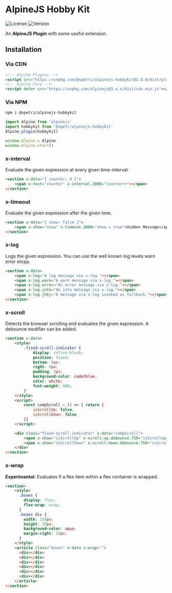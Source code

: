 # AlpineJS Hobby Kit
![License](https://img.shields.io/npm/l/@npetri/alpinejs-hobbykit?style=for-the-badge) ![Version](https://img.shields.io/npm/v/@npetri/alpinejs-hobbykit?style=for-the-badge)

An **AlpineJS Plugin** with some useful extension.

## Installation

### Via CDN
```html
<!-- Alpine Plugins -->
<script src="https://unpkg.com/@npetri/alpinejs-hobbykit@1.0.0/dist/plugin.min.js" defer></script>
<!-- Alpine Core -->
<script defer src="https://unpkg.com/alpinejs@3.x.x/dist/cdn.min.js"></script>
```

### Via NPM

```bash
npm i @npetri/alpinejs-hobbykit
```

```javascript
import Alpine from 'alpinejs'
import hobbykit from '@npetr/alpinejs-hobbykit'
Alpine.plugin(hobbykit)

window.Alpine = Alpine
window.Alpine.start()
```

### x-interval
Evaluate the given expression at every given time-interval.
```html
<section x-data="{ counter: 0 }">
    <span x-text="counter" x-interval.1000="counter++"></span>
</section>
```
### x-timeout
Evaluate the given expression after the given time.
```html
<section x-data="{ show: false }">
    <span x-show="show" x-timeout.2000="show = true">Hidden Message</span>
</section>
```
### x-log
Logs the given expression. You can use the well known log levels warn error etcpp.
```html
<section x-data>
    <span x-log="A log message via x-log."></span>
    <span x-log.warn="A warn message via x-log."></span>
    <span x-log.error="An error message via x-log."></span>
    <span x-log.info="An info message via x-log."></span>
    <span x-log.jhkj="A message via x-log invoked as fallback."></span>
</section>
```
### x-scroll
Detects the browser scrolling and evaluates the given expression. A debounce modifier can be added.
```html
<section x-data>
    <style>
        .fixed-scroll-indicator {
            display: inline-block;
            position: fixed;
            bottom: 0px;
            right: 0px;
            padding: 5px;
            background-color: cadetblue;
            color: white;
            font-weight: 900;
        }
    </style>
    <script>
        const compScroll = () => { return {
            isScrollUp: false,
            isScrollDown: false
        }}
    </script>

    <div class="fixed-scroll-indicator" x-data="compScroll">
        <span x-show="isScrollUp" x-scroll:up.debounce.750="isScrollUp=true; isScrollDown=false;">Up</span>
        <span x-show="isScrollDown" x-scroll:down.debounce.750="isScrollDown=true; isScrollUp=false;">Down</span>
    </div>
</section>
```
### x-wrap
**Experimantal:** Evaluates if a flex item within a flex container is wrapped.
```html
<section>
    <style>
      .boxes {
        display: flex;
        flex-wrap: wrap;
      }
      .boxes div {
        width: 150px;
        height: 20px;
        background-color: aqua;
        margin-right: 10px;
      }
    </style>
    <article class="boxes" x-data x-wrap="">
      <div></div>
      <div></div>
      <div></div>
      <div></div>
      <div></div>
      <div></div>
    </article>
</section>
```
